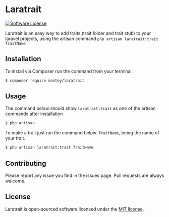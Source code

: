 # Laratrait

[![Software License][ico-license]](LICENSE.md)

Laratrait is an easy way to add traits (trait folder and trait stub) to your laravel projects, using the artisan command ``` php artisan laratrait:trait TraitName ```

## Installation

To install via Composer run the command from your terminal:

``` bash
$ composer require mantey/laratrait
```

## Usage

The command below should show ```laratrait:trait``` as one of the artisan commands after installation

``` bash
$ php artisan
```

To make a trait just run the command below. `TraitName`, being the name of your trait.

``` bash
$ php artisan laratrait:trait TraitName
```

## Contributing

Please report any issue you find in the issues page. Pull requests are always welcome.

## License

Laratrait is open-sourced software licensed under the [MIT license](http://opensource.org/licenses/MIT).

[ico-license]: https://img.shields.io/badge/license-MIT-brightgreen.svg?style=flat-square